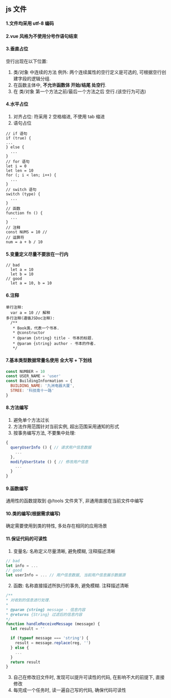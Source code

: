 ## js 文件

#### 1.文件均采用 utf-8 编码
#### 2.vue 风格为不使用分号作语句结束
#### 3.垂直占位
  空行出现在以下位置:
  1) 类/对象 中连续的方法
      例外: 两个连续属性的空行定义是可选的, 可根据空行创建字段的逻辑分组.
  2) 在函数主体中, **不允许函数体 开始/结尾 处空行**.
  3) 在 类/对象 第一个方法之前/最后一个方法之后 空行.(该空行为可选)

#### 4.水平占位
  1) 对齐占位: 符采用 2 空格缩进, 不使用 tab 缩进
  2) 语句占位
  ```
  // if 语句
  if (true) {
  ...
  } else {
    ...
  }
  // for 语句
  let i = 0
  let len = 10
  for (; i < len; i++) {
    ...
  }
  // switch 语句
  switch (type) {
    ...
  }
  // 函数
  function fn () {
    ...
  }
  // 注释
  const NUMS = 10 // 
  // 运算符
  num = a + b / 10
  ```

#### 5.变量定义尽量不要放在一行内
```
// bad
  let a = 10
  let b = 10
// good
  let a = 10, b = 10
```

#### 6.注释
```
单行注释:
  var a = 10 // 解释
多行注释(遵循JSDoc注释):
  /**
   * Book类，代表一个书本.
   * @constructor
   * @param {string} title - 书本的标题.
   * @param {string} author - 书本的作者.
   */
```

#### 7.基本类型数据常量名使用 全大写 + 下划线
```javascript
const NUMBER = 10
const USER_NAME = 'user'
const BuildingInformation = {
  BUILDING_NAME: '九洲电器大厦',
  STREE: '科技南十一路'
}
```

#### 8.方法编写
  1) 避免单个方法过长
  2) 方法作用范围针对当前实例, 超出范围采用通知的形式
  3) 按事务编写方法, 不要集中处理:
  ```javascript
  {
    queryUserInfo () { // 请求用户信息数据
      ...
    },
    modifyUserState () { // 修改用户信息
      ...
    }
  }
  ```

#### 9.函数编写
  通用性的函数提取到 @/tools 文件夹下, 非通用直接在当前文件中编写


#### 10.类的编写(根据需求编写)
  确定需要使用到类的特性, 多处存在相同的应用场景


#### 11.保证代码的可读性
  1) 变量名: 名称定义尽量清晰, 避免模糊, 注释描述清晰
  ```javascript
  // bad
  let info = ...
  // good
  let userInfo = ... // 用户信息数据, 当前用户信息展示数据源
  ```
  2) 函数: 名称直接描述所执行的事务, 避免模糊. 注释描述清晰
  ```javascript
  /**
 * 对收到的信息进行处理.
 *
 * @param {string} message - 信息内容
 * @returns {String} 过滤后的信息内容
 */
  function handleReceiveMessage (message) {
    let result = ''

    if (typeof message === 'string') {
      result = message.replace(reg, '')
    } else {
      ...
    }
    return result
  }

  ```
  3) 自己在修改旧文件时, 发现可以提升可读性的代码, 在影响不大的前提下, 直接修改
  4) 每完成一个任务时, 读一遍自己写的代码, 确保代码可读性

